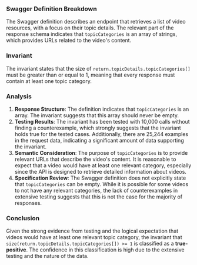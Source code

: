 ### Swagger Definition Breakdown
The Swagger definition describes an endpoint that retrieves a list of video resources, with a focus on their topic details. The relevant part of the response schema indicates that `topicCategories` is an array of strings, which provides URLs related to the video's content.

### Invariant
The invariant states that the size of `return.topicDetails.topicCategories[]` must be greater than or equal to 1, meaning that every response must contain at least one topic category.

### Analysis
1. **Response Structure**: The definition indicates that `topicCategories` is an array. The invariant suggests that this array should never be empty. 
2. **Testing Results**: The invariant has been tested with 10,000 calls without finding a counterexample, which strongly suggests that the invariant holds true for the tested cases. Additionally, there are 25,244 examples in the request data, indicating a significant amount of data supporting the invariant.
3. **Semantic Consideration**: The purpose of `topicCategories` is to provide relevant URLs that describe the video's content. It is reasonable to expect that a video would have at least one relevant category, especially since the API is designed to retrieve detailed information about videos.
4. **Specification Review**: The Swagger definition does not explicitly state that `topicCategories` can be empty. While it is possible for some videos to not have any relevant categories, the lack of counterexamples in extensive testing suggests that this is not the case for the majority of responses.

### Conclusion
Given the strong evidence from testing and the logical expectation that videos would have at least one relevant topic category, the invariant that `size(return.topicDetails.topicCategories[]) >= 1` is classified as a **true-positive**. The confidence in this classification is high due to the extensive testing and the nature of the data.
